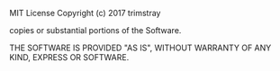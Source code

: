 MIT License
Copyright (c) 2017 trimstray

copies or substantial portions of the Software.

THE SOFTWARE IS PROVIDED "AS IS", WITHOUT WARRANTY OF ANY KIND, EXPRESS OR
SOFTWARE.